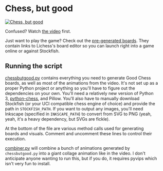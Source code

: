 # Chess, but good

[![Chess, but good](./logo.png)](https://www.youtube.com/watch?v=PTcvbDbVbtM)

Confused? Watch [the video](https://www.youtube.com/watch?v=PTcvbDbVbtM) first.

Just want to play the game? Check out the [pre-generated boards](boards). They contain links to Lichess's board editor so you can launch right into a game online or against Stockfish. 

 ## Running the script  

[chessbutgood.py](./chessbutgood.py) contains everything you need to generate Good Chess boards, as well as most of the animations from the video. It's not set up as a proper Python project or anything so you'll have to figure out the dependencies on your own. You'll need a relatively new version of Python 3, [python-chess](https://python-chess.readthedocs.io/en/latest/), and Pillow. You'll also have to manually download Stockfish (or your UCI compatible chess engine of choice) and provide the path in `STOCKFISH_PATH`. If you want to output any images, you'll need Inkscape (specified in `INKSCAPE_PATH`) to convert from SVG to PNG (yeah, yeah, it's a heavy dependency, but SVGs are fickle). 

At the bottom of the file are various method calls used for generating boards and visuals. Comment and uncomment these lines to control their execution. 

[combiner.py](./combiner.py) will combine a bunch of animations generated by `chessbutgood.py` into a giant collage animation like in the video. I don't anticipate anyone wanting to run this, but if you do, it requires pyvips which isn't very fun to install. 